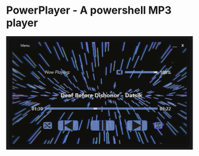 # PowerPlayer - A powershell MP3 player
<p align="center"><img src="https://github.com/illsk1lls/PowerPlayer/blob/main/.readme/player-screenshot.png?raw=true"></p>
